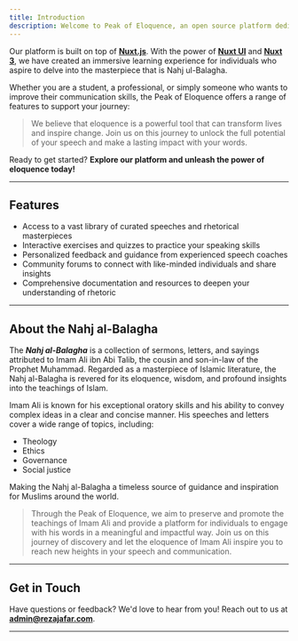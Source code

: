 ```yaml
---
title: Introduction
description: Welcome to Peak of Eloquence, an open source platform dedicated to the exploration of the Nahj ul-Balagha. Here, you will find a wealth of resources and tools to enhance your understanding of this timeless masterpiece of Islamic literature.
---
```

Our platform is built on top of **[Nuxt.js](https://nuxt.com/)**. With the power of **[Nuxt UI](https://ui.nuxt.com)** and **[Nuxt 3](https://nuxt.com)**, we have created an immersive learning experience for individuals who aspire to delve into the masterpiece that is Nahj ul-Balagha.

Whether you are a student, a professional, or simply someone who wants to improve their communication skills, the Peak of Eloquence offers a range of features to support your journey:

> We believe that eloquence is a powerful tool that can transform lives and inspire change. Join us on this journey to unlock the full potential of your speech and make a lasting impact with your words.

Ready to get started? **Explore our platform and unleash the power of eloquence today!**

---

## Features

- Access to a vast library of curated speeches and rhetorical masterpieces
- Interactive exercises and quizzes to practice your speaking skills
- Personalized feedback and guidance from experienced speech coaches
- Community forums to connect with like-minded individuals and share insights
- Comprehensive documentation and resources to deepen your understanding of rhetoric

---

## About the Nahj al-Balagha

The ***Nahj al-Balagha*** is a collection of sermons, letters, and sayings attributed to Imam Ali ibn Abi Talib, the cousin and son-in-law of the Prophet Muhammad. Regarded as a masterpiece of Islamic literature, the Nahj al-Balagha is revered for its eloquence, wisdom, and profound insights into the teachings of Islam.

Imam Ali is known for his exceptional oratory skills and his ability to convey complex ideas in a clear and concise manner. His speeches and letters cover a wide range of topics, including:

- Theology
- Ethics
- Governance
- Social justice

Making the Nahj al-Balagha a timeless source of guidance and inspiration for Muslims around the world.

> Through the Peak of Eloquence, we aim to preserve and promote the teachings of Imam Ali and provide a platform for individuals to engage with his words in a meaningful and impactful way. Join us on this journey of discovery and let the eloquence of Imam Ali inspire you to reach new heights in your speech and communication.

---

## Get in Touch

Have questions or feedback? We'd love to hear from you! Reach out to us at **[admin@rezajafar.com](mailto:admin@rezajafar.com)**.

---